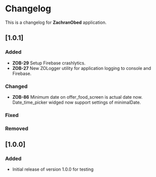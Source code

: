 # Changelog

This is a changelog for **ZachranObed** application.

## [1.0.1]
### Added
- **ZOB-29** Setup Firebase crashlytics.
- **ZOB-27** New ZOLogger utility for application logging to console and Firebase.

### Changed
- **ZOB-86** Minimum date on offer_food_screen is actual date now. Date_time_picker widged now support settings of minimalDate.

### Fixed

### Removed

## [1.0.0]
### Added
- Initial release of version 1.0.0 for testing